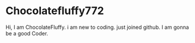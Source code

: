 # Chocolatefluffy772



Hi, I am ChocolateFluffy. i am new to coding. just joined github. I am gonna be a good Coder.
